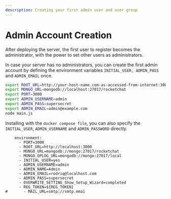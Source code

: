 ```yaml
---
description: Creating your first admin user and user group
---
```


# Admin Account Creation

After deploying the server, the first user to register becomes the administrator, with the power to set other users as administrators.&#x20;

In case your server has no administrators, you can create the first admin account by defining the environment variables `INITIAL_USER, ADMIN_PASS` and `ADMIN_EMAIL` once.

```bash
export ROOT_URL=http://your-host-name.com-as-accessed-from-internet:3000/
export MONGO_URL=mongodb://localhost:27017/rocketchat
export PORT=3000
export ADMIN_USERNAME=admin
export ADMIN_PASS=supersecret
export ADMIN_EMAIL=admin@example.com
node main.js
```

Installing with the `docker compose file`, you can also specify the `INITIAL_USER`, `ADMIN_USERNAME` and `ADMIN_PASSWORD` directly.

```
    environment:
      - PORT=3000
      - ROOT_URL=http://localhost:3000
      - MONGO_URL=mongodb://mongo:27017/rocketchat
      - MONGO_OPLOG_URL=mongodb://mongo:27017/local
      - INITIAL_USER=yes
      - ADMIN_USERNAME=admin
      - ADMIN_NAME=Admin
      - ADMIN_EMAIL=rodriq@localhost.com
      - ADMIN_PASS=supersecret
      - OVERWRITE_SETTING_Show_Setup_Wizard=completed
      - REG_TOKEN=${REG_TOKEN}
#       - MAIL_URL=smtp://smtp.emai
```
